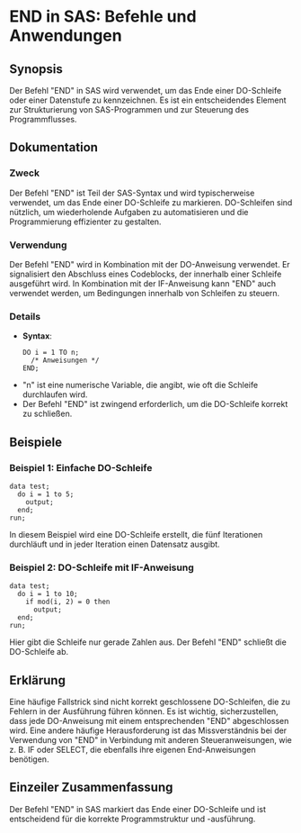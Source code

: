 <!--
Meta Description: # END in SAS: Befehle und Anwendungen ## Synopsis Der Befehl "END" in SAS wird verwendet, um das Ende einer DO-Schleife oder einer Datenstufe zu kennz...
Meta Keywords: end, der, schleife, die, sas
-->

# END in SAS: Befehle und Anwendungen

## Synopsis
Der Befehl "END" in SAS wird verwendet, um das Ende einer DO-Schleife oder einer Datenstufe zu kennzeichnen. Es ist ein entscheidendes Element zur Strukturierung von SAS-Programmen und zur Steuerung des Programmflusses.

## Dokumentation
### Zweck
Der Befehl "END" ist Teil der SAS-Syntax und wird typischerweise verwendet, um das Ende einer DO-Schleife zu markieren. DO-Schleifen sind nützlich, um wiederholende Aufgaben zu automatisieren und die Programmierung effizienter zu gestalten.

### Verwendung
Der Befehl "END" wird in Kombination mit der DO-Anweisung verwendet. Er signalisiert den Abschluss eines Codeblocks, der innerhalb einer Schleife ausgeführt wird. In Kombination mit der IF-Anweisung kann "END" auch verwendet werden, um Bedingungen innerhalb von Schleifen zu steuern.

### Details
- **Syntax**: 
  ```sas
  DO i = 1 TO n;
    /* Anweisungen */
  END;
  ```
- "n" ist eine numerische Variable, die angibt, wie oft die Schleife durchlaufen wird.
- Der Befehl "END" ist zwingend erforderlich, um die DO-Schleife korrekt zu schließen.

## Beispiele
### Beispiel 1: Einfache DO-Schleife
```sas
data test;
  do i = 1 to 5;
    output;
  end;
run;
```
In diesem Beispiel wird eine DO-Schleife erstellt, die fünf Iterationen durchläuft und in jeder Iteration einen Datensatz ausgibt.

### Beispiel 2: DO-Schleife mit IF-Anweisung
```sas
data test;
  do i = 1 to 10;
    if mod(i, 2) = 0 then
      output;
  end;
run;
```
Hier gibt die Schleife nur gerade Zahlen aus. Der Befehl "END" schließt die DO-Schleife ab.

## Erklärung
Eine häufige Fallstrick sind nicht korrekt geschlossene DO-Schleifen, die zu Fehlern in der Ausführung führen können. Es ist wichtig, sicherzustellen, dass jede DO-Anweisung mit einem entsprechenden "END" abgeschlossen wird. Eine andere häufige Herausforderung ist das Missverständnis bei der Verwendung von "END" in Verbindung mit anderen Steueranweisungen, wie z. B. IF oder SELECT, die ebenfalls ihre eigenen End-Anweisungen benötigen.

## Einzeiler Zusammenfassung
Der Befehl "END" in SAS markiert das Ende einer DO-Schleife und ist entscheidend für die korrekte Programmstruktur und -ausführung.